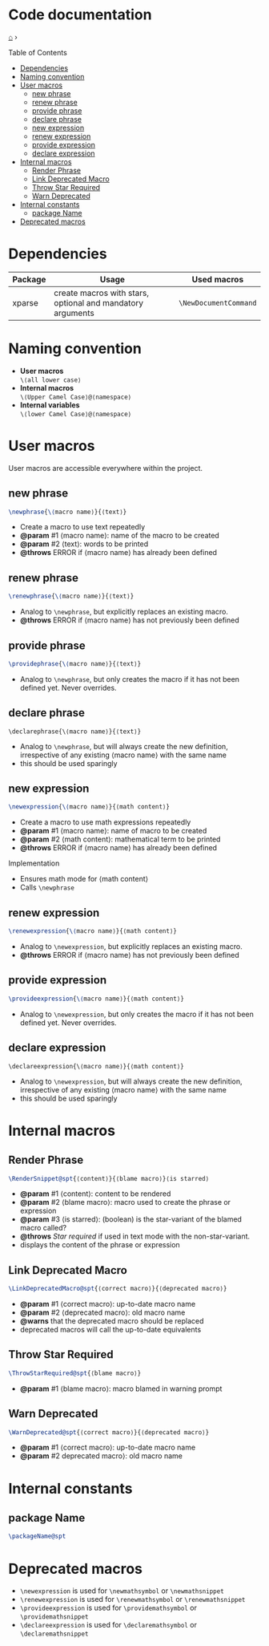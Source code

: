 <h1> Code documentation </h1>

[⌂](README.md) ›

Table of Contents
- [Dependencies](#dependencies)
- [Naming convention](#naming-convention)
- [User macros](#user-macros)
  - [new phrase](#new-phrase)
  - [renew phrase](#renew-phrase)
  - [provide phrase](#provide-phrase)
  - [declare phrase](#declare-phrase)
  - [new expression](#new-expression)
  - [renew expression](#renew-expression)
  - [provide expression](#provide-expression)
  - [declare expression](#declare-expression)
- [Internal macros](#internal-macros)
  - [Render Phrase](#render-phrase)
  - [Link Deprecated Macro](#link-deprecated-macro)
  - [Throw Star Required](#throw-star-required)
  - [Warn Deprecated](#warn-deprecated)
- [Internal constants](#internal-constants)
  - [package Name](#package-name)
- [Deprecated macros](#deprecated-macros)

# Dependencies
| Package | Usage                                                      | Used macros           |
| ------- | ---------------------------------------------------------- | --------------------- |
| xparse  | create macros with stars, optional and mandatory arguments | `\NewDocumentCommand` |

# Naming convention

- **User macros**  
    `\⟨all lower case⟩`
- **Internal macros**  
    `\⟨Upper Camel Case⟩@⟨namespace⟩`
- **Internal variables**  
    `\⟨lower Camel Case⟩@⟨namespace⟩`

# User macros
User macros are accessible everywhere within the project.

## new phrase
```latex
\newphrase{\⟨macro name⟩}{⟨text⟩}
```
- Create a macro to use text repeatedly
- **@param** #1 ⟨macro name⟩: name of the macro to be created
- **@param** #2 ⟨text⟩: words to be printed
- **@throws** ERROR if ⟨macro name⟩ has already been defined

## renew phrase
```latex
\renewphrase{\⟨macro name⟩}{⟨text⟩}
```
- Analog to `\newphrase`, but explicitly replaces an existing macro.
- **@throws** ERROR if ⟨macro name⟩ has not previously been defined

## provide phrase
```latex
\providephrase{\⟨macro name⟩}{⟨text⟩}
```
- Analog to `\newphrase`, but only creates the macro if it has not been defined yet. Never overrides.

## declare phrase
`\declarephrase{\⟨macro name⟩}{⟨text⟩}`
- Analog to `\newphrase`, but will always create the new definition, irrespective of any existing ⟨macro name⟩ with the same name
- this should be used sparingly


## new expression
```latex
\newexpression{\⟨macro name⟩}{⟨math content⟩}
```
- Create a macro to use math expressions repeatedly
- **@param** #1 ⟨macro name⟩: name of macro to be created
- **@param** #2 ⟨math content⟩: mathematical term to be printed
- **@throws** ERROR if ⟨macro name⟩ has already been defined

Implementation
- Ensures math mode for ⟨math content⟩
- Calls `\newphrase` 


## renew expression
```latex
\renewexpression{\⟨macro name⟩}{⟨math content⟩}
```
- Analog to `\newexpression`, but explicitly replaces an existing macro.
- **@throws** ERROR if ⟨macro name⟩ has not previously been defined

## provide expression
```latex
\provideexpression{\⟨macro name⟩}{⟨math content⟩}
```
- Analog to `\newexpression`, but only creates the macro if it has not been defined yet. Never overrides.

## declare expression
`\declareexpression{\⟨macro name⟩}{⟨math content⟩}`
- Analog to `\newexpression`, but will always create the new definition, irrespective of any existing ⟨macro name⟩ with the same name
- this should be used sparingly

# Internal macros

## Render Phrase
```latex
\RenderSnippet@spt{⟨content⟩}{⟨blame macro⟩}⟨is starred⟩
```
- **@param** #1 ⟨content⟩: content to be rendered
- **@param** #2 ⟨blame macro⟩: macro used to create the phrase or expression
- **@param** #3 ⟨is starred⟩: (boolean) is the star-variant of the blamed macro called?
- **@throws** *Star required* if used in text mode with the non-star-variant.
- displays the content of the phrase or expression

## Link Deprecated Macro
```latex
\LinkDeprecatedMacro@spt{⟨correct macro⟩}{⟨deprecated macro⟩}
```
- **@param** #1 ⟨correct macro⟩: up-to-date macro name
- **@param** #2 ⟨deprecated macro⟩: old macro name
- **@warns** that the deprecated macro should be replaced
- deprecated macros will call the up-to-date equivalents

## Throw Star Required
```latex
\ThrowStarRequired@spt{⟨blame macro⟩}
```
- **@param** #1 ⟨blame macro⟩: macro blamed in warning prompt

## Warn Deprecated
```latex
\WarnDeprecated@spt{⟨correct macro⟩}{⟨deprecated macro⟩}
```
- **@param** #1 ⟨correct macro⟩: up-to-date macro name
- **@param** #2 deprecated macro⟩: old macro name

# Internal constants

## package Name
```latex
\packageName@spt
```

# Deprecated macros

- `\newexpression` is used for `\newmathsymbol` or `\newmathsnippet`
- `\renewexpression` is used for `\renewmathsymbol` or `\renewmathsnippet`
- `\provideexpression` is used for `\providemathsymbol` or `\providemathsnippet`
- `\declareexpression` is used for `\declaremathsymbol` or `\declaremathsnippet`